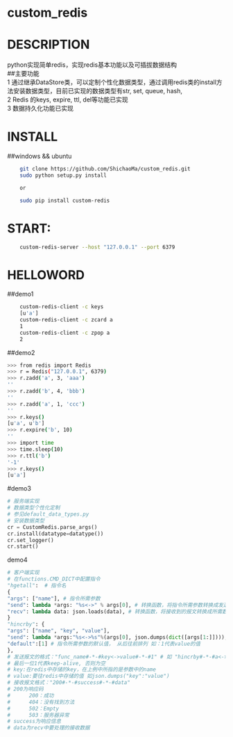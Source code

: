 # custom_redis

# DESCRIPTION
python实现简单redis，实现redis基本功能以及可插拔数据结构<br>
##主要功能<br/>
1 通过继承DataStore类，可以定制个性化数据类型，通过调用redis类的install方法安装数据类型，目前已实现的数据类型有str, set, queue, hash, <br/>
2 Redis 的keys, expire, ttl, del等功能已实现<br/>
3 数据持久化功能已实现<br/>

# INSTALL
##windows && ubuntu
```bash
    git clone https://github.com/ShichaoMa/custom_redis.git
    sudo python setup.py install

    or

    sudo pip install custom-redis
```
# START:
```bash
    custom-redis-server --host "127.0.0.1" --port 6379
```
# HELLOWORD
##demo1
```bash
    custom-redis-client -c keys
    [u'a']
    custom-redis-client -c zcard a
    1
    custom-redis-client -c zpop a
    2
```
##demo2
```bash
>>> from redis import Redis
>>> r = Redis("127.0.0.1", 6379)
>>> r.zadd('a', 3, 'aaa')
''
>>> r.zadd('b', 4, 'bbb')
''
>>> r.zadd('a', 1, 'ccc')
''
>>> r.keys()
[u'a', u'b']
>>> r.expire('b', 10)
''
>>> import time
>>> time.sleep(10)
>>> r.ttl('b')
'-1'
>>> r.keys()
[u'a']
```
#demo3
```python
# 服务端实现
# 数据类型个性化定制
# 参见default_data_types.py
# 安装数据类型
cr = CustomRedis.parse_args()
cr.install(datatype=datatype())
cr.set_logger()
cr.start()
```
demo4
```python
# 客户端实现
# 在functions.CMD_DICT中配置指令
"hgetall":  # 指令名
{
"args": ["name"], # 指令所需参数
"send": lambda *args: "%s<->" % args[0], # 转换函数，将指令所需参数转换成发送报文
"recv": lambda data: json.loads(data), # 转换函数，将接收到的报文转换成所需数据类型，若是简单字符串则无需提供
}
"hincrby": {
"args": ["name", "key", "value"],
"send": lambda *args:"%s<->%s"%(args[0], json.dumps(dict([args[1:]]))),
"default":[1] # 指令所需参数的默认值， 从后往前排列 如：1代表value的值
},
# 发送报文的格式："func_name#-*-#key<->value#-*-#1" # 如 "hincrby#-*-#a<->{'b':1}#-*-#1"
# 最后一位1代表keep-alive, 否则为空
# key:在redis中存储的key，在上例中所指的是参数中的name
# value:要往redis中存储的值 如json.dumps("key":"value")
# 接收报文格式："200#-*-#success#-*-#data"
# 200为响应码
#      200：成功
#      404：没有找到方法
#      502：Empty
#      503：服务器异常
# success为响应信息
# data为recv中要处理的接收数据
```

